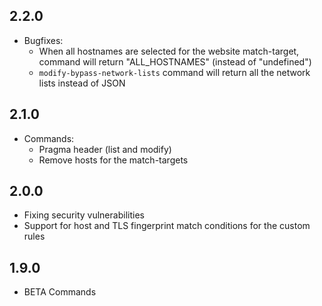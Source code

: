 ## 2.2.0
* Bugfixes:
    * When all hostnames are selected for the website match-target, command will return "ALL_HOSTNAMES" (instead of "undefined")
    * `modify-bypass-network-lists` command will return all the network lists instead of JSON

## 2.1.0
* Commands:
    * Pragma header (list and modify)
    * Remove hosts for the match-targets

## 2.0.0
* Fixing security vulnerabilities
* Support for host and TLS fingerprint match conditions for the custom rules

## 1.9.0
* BETA Commands